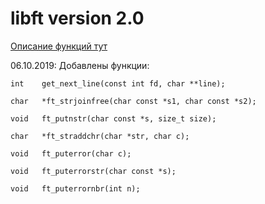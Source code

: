 # libft version 2.0

[Описание функций тут](https://microelectronics.dev/eboris/libft/wiki/%D0%9E%D0%BF%D0%B8%D1%81%D0%B0%D0%BD%D0%B8%D0%B5-%D1%84%D1%83%D0%BD%D0%BA%D1%86%D0%B8%D0%B9)

06.10.2019: Добавлены функции:

`int	get_next_line(const int fd, char **line);`

`char	*ft_strjoinfree(char const *s1, char const *s2);`

`void	ft_putnstr(char const *s, size_t size);`

`char	*ft_straddchr(char *str, char c);`

`void	ft_puterror(char c);`

`void	ft_puterrorstr(char const *s);`

`void	ft_puterrornbr(int n);`
